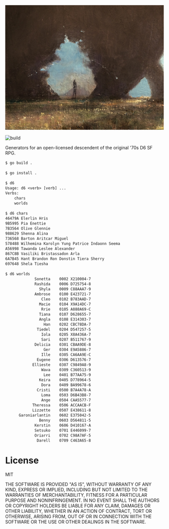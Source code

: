 
<img src="/d6.jpg" width="800">

![build](https://github.com/eigenhombre/d6/actions/workflows/build.yml/badge.svg)

Generators for an open-licensed descendent of the original '70s D6 SF RPG.

<!-- The following examples are autogenerated, do not change by hand! -->
<!-- BEGIN EXAMPLES -->

    
    $ go build .
    
    $ go install .
    
    $ d6
    Usage: d6 <verb> [verb] ...
    Verbs:
    	chars
    	worlds
    
    $ d6 chars
    46479A Elerlin Hris
    9B5995 Pia Enettie
    7B3564 Olive Glennie
    988629 Shenna Alina
    736568 Barton Aritcar Miguel
    578488 Wilhemina Karolyn Yung Patrice Indaonn Seema
    A56998 Tawanda Leslee Alexander
    867C8B Vasiliki Bristassadon Arla
    6A7B45 Hant Brandon Ron Donstin Tiera Sherry
    697648 Shela Tiesha
    
    $ d6 worlds
                 Sonetta    0002 X210004-7
                 Rashida    0006 D725754-8
                   Shyla    0009 C88AAA7-9
                 Ambrose    0100 E423721-7
                    Cleo    0102 B783AAD-7
                   Macie    0104 X9A14DC-7
                    Rrie    0105 A888A69-C
                   Tiana    0107 D628655-7
                   Angla    0108 E314303-7
                     Han    0202 CBC78DA-7
                  Tiedel    0204 D547257-5
                    Iola    0205 X8A436A-7
                    Sari    0207 B511767-9
                 Delicia    0301 CBAA9DE-8
                     Ger    0304 E9A5886-7
                    Ille    0305 CA6AA9E-C
                  Eugene    0306 D613576-7
                Ellieste    0307 C9849A8-9
                    Wava    0309 C360513-9
                     Lee    0401 B77AA75-9
                   Keira    0405 D778964-5
                    Dora    0409 BA99678-6
                  Cristi    0500 B7A4A78-A
                    Loma    0503 D6B43B8-7
                    Ange    0504 CAA5577-7
                Theressa    0506 ACCAACB-F
                Lizzette    0507 E438611-8
          Garoniarlantin    0602 E375042-5
                   Benny    0603 D564811-5
                 Kerstin    0606 D410167-A
                 Setsuko    0701 E446099-7
                 Oriarri    0702 C98A7AF-5
                  Darell    0709 C463A65-8
    
    
    
<!-- END EXAMPLES -->


# License

MIT

THE SOFTWARE IS PROVIDED "AS IS", WITHOUT WARRANTY OF ANY KIND, EXPRESS OR
IMPLIED, INCLUDING BUT NOT LIMITED TO THE WARRANTIES OF MERCHANTABILITY,
FITNESS FOR A PARTICULAR PURPOSE AND NONINFRINGEMENT. IN NO EVENT SHALL THE
AUTHORS OR COPYRIGHT HOLDERS BE LIABLE FOR ANY CLAIM, DAMAGES OR OTHER
LIABILITY, WHETHER IN AN ACTION OF CONTRACT, TORT OR OTHERWISE, ARISING FROM,
OUT OF OR IN CONNECTION WITH THE SOFTWARE OR THE USE OR OTHER DEALINGS IN THE
SOFTWARE.
